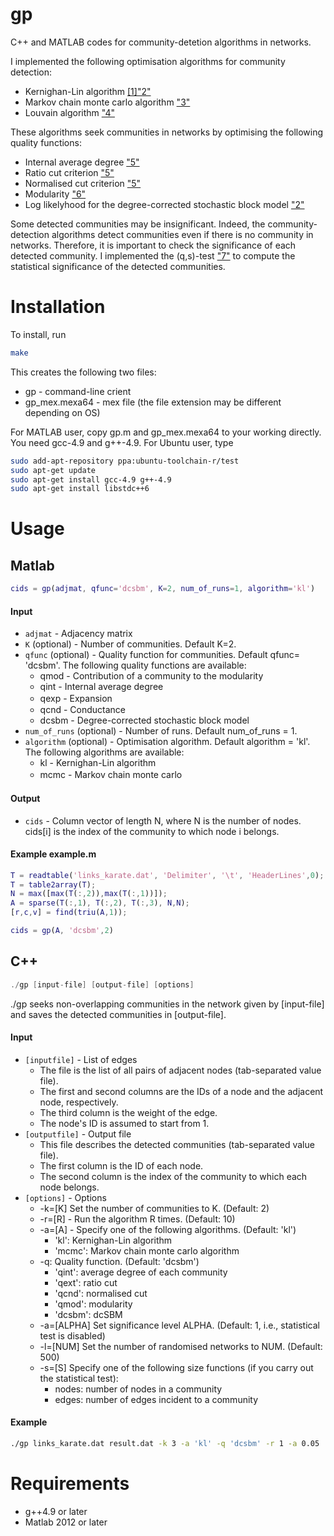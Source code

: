 # gp
C++ and MATLAB codes for community-detetion algorithms in networks.

I implemented the following optimisation algorithms for community detection:
 * Kernighan-Lin algorithm [\[1\]](https://en.wikipedia.org/wiki/Kernighan%E2%80%93Lin_algorithm)["2"](https://journals.aps.org/pre/abstract/10.1103/PhysRevE.83.016107) 
 * Markov chain monte carlo algorithm ["3"](https://en.wikipedia.org/wiki/Markov_chain_Monte_Carlo) 
 * Louvain algorithm ["4"](http://iopscience.iop.org/article/10.1088/1742-5468/2008/10/P10008/meta)

These algorithms seek communities in networks by optimising the following quality functions: 
 * Internal average degree ["5"](http://www.tandfonline.com/doi/abs/10.1080/15427951.2009.10129177) 
 * Ratio cut criterion ["5"](http://www.tandfonline.com/doi/abs/10.1080/15427951.2009.10129177)
 * Normalised cut criterion ["5"](http://www.tandfonline.com/doi/abs/10.1080/15427951.2009.10129177)
 * Modularity ["6"](http://www.pnas.org/content/103/23/8577)
 * Log likelyhood for the degree-corrected stochastic block model ["2"](https://journals.aps.org/pre/abstract/10.1103/PhysRevE.83.016107)

Some detected communities may be insignificant.
Indeed, the community-detection algorithms detect communities even if there is no community in networks.
Therefore, it is important to check the significance of each detected community.
I implemented the (q,s)-test ["7"](https://arxiv.org/abs/1712.00298) to compute the statistical significance of the detected communities.  

# Installation

To install, run 

```bash 
make 
```


This creates the following two files:
 * gp - command-line crient
 * gp_mex.mexa64 - mex file (the file extension may be different depending on OS)

For MATLAB user, copy gp.m and gp_mex.mexa64 to your working directly. 
You need gcc-4.9 and g++-4.9. For Ubuntu user, type 

 
```bash
sudo add-apt-repository ppa:ubuntu-toolchain-r/test
sudo apt-get update
sudo apt-get install gcc-4.9 g++-4.9
sudo apt-get install libstdc++6
```

# Usage

## Matlab
 
```Matlab
cids = gp(adjmat, qfunc='dcsbm', K=2, num_of_runs=1, algorithm='kl')
```
 
#### Input 

 * `adjmat` - Adjacency matrix 
 * `K` (optional) - Number of communities. Default K=2. 
 * `qfunc` (optional) - Quality function for communities. Default qfunc= 'dcsbm'. The following quality functions are available:
   * qmod - Contribution of a community to the modularity 
   * qint - Internal average degree 
   * qexp - Expansion　
   * qcnd - Conductance
   * dcsbm - Degree-corrected stochastic block model
 * `num_of_runs` (optional) - Number of runs. Default num_of_runs = 1. 
 * `algorithm` (optional) - Optimisation algorithm. Default algorithm = 'kl'. The following algorithms are available: 
   * kl - Kernighan-Lin algorithm 
   * mcmc - Markov chain monte carlo 
　
  
#### Output 

 * `cids` - Column vector of length N, where N is the number of nodes. cids[i] is the index of the community to which node i belongs. 
  
#### Example example.m
  
```Matlab
T = readtable('links_karate.dat', 'Delimiter', '\t', 'HeaderLines',0);
T = table2array(T);
N = max([max(T(:,2)),max(T(:,1))]);
A = sparse(T(:,1), T(:,2), T(:,3), N,N);
[r,c,v] = find(triu(A,1));

cids = gp(A, 'dcsbm',2)
```

## C++
 
``` c++
./gp [input-file] [output-file] [options]
```
 
./gp seeks non-overlapping communities in the network given by [input-file] and saves the detected communities in [output-file].

#### Input 
 
 * `[inputfile]` - List of edges 
   * The file is the list of all pairs of adjacent nodes (tab-separated value file).
   * The first and second columns are the IDs of a node and the adjacent node, respectively.
   * The third column is the weight of the edge.
   * The node's ID is assumed to start from 1.
 * `[outputfile]` - Output file 
   * This file describes the detected communities (tab-separated value file).
   * The first column is the ID of each node.
   * The second column is the index of the community to which each node belongs.
 * `[options]` - Options 
   * -k=[K] Set the number of communities to K. (Default: 2)
   * -r=[R] - Run the algorithm R times. (Default: 10)
   * -a=[A] - Specify one of the following algorithms. (Default: 'kl')
     * 'kl': Kernighan-Lin algorithm
     * 'mcmc': Markov chain monte carlo algorithm
   * -q: Quality function. (Default: 'dcsbm') 
	    - 'qint': average degree of each community
	    - 'qext': ratio cut
	    - 'qcnd': normalised cut
	    - 'qmod': modularity
	    - 'dcsbm': dcSBM
   * -a=[ALPHA] Set significance level ALPHA. (Default: 1, i.e., statistical test is disabled)
   * -l=[NUM] Set the number of randomised networks to NUM. (Default: 500)
   * -s=[S] Specify one of the following size functions (if you carry out the statistical test):
     * nodes: number of nodes in a community
     * edges: number of edges incident to a community


  
#### Example
  
```bash
./gp links_karate.dat result.dat -k 3 -a 'kl' -q 'dcsbm' -r 1 -a 0.05 
```


# Requirements

 * g++4.9 or later 
 * Matlab 2012 or later 

